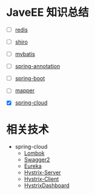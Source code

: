 # JaveEE 知识总结

- [ ] [redis](https://github.com/colg-cloud/JavaEE/tree/master/redis/redis-sources)
- [ ] [shiro](https://github.com/colg-cloud/JavaEE/tree/master/shiro/shiro-sources)
- [ ] [mybatis](https://github.com/colg-cloud/JavaEE/tree/master/mybatis) 
- [ ] [spring-annotation](https://github.com/colg-cloud/JavaEE/tree/master/spring-annotation) 
- [ ] [spring-boot](https://github.com/colg-cloud/JavaEE/tree/master/spring-boot)
- [ ] [mapper](https://github.com/colg-cloud/JavaEE/tree/master/mapper) 
- [x] [spring-cloud](https://github.com/colg-cloud/JavaEE/tree/master/spring-cloud)


# 相关技术

-   spring-cloud
    -   [Lombok](https://github.com/colg-cloud/JavaEE/blob/master/spring-cloud/spring-cloud-sources/sources/note/Lombok.md)
    -   [Swagger2](https://github.com/colg-cloud/JavaEE/blob/master/spring-cloud/spring-cloud-sources/sources/note/Swagger2.md)
    -   [Eureka](https://github.com/colg-cloud/JavaEE/blob/master/spring-cloud/spring-cloud-sources/sources/note/Eureka.md)
    -   [Hystrix-Server](https://github.com/colg-cloud/JavaEE/blob/master/spring-cloud/spring-cloud-sources/sources/note/Hystrix-Server.md)
    -   [Hystrix-Client](https://github.com/colg-cloud/JavaEE/blob/master/spring-cloud/spring-cloud-sources/sources/note/Hystrix-Client.md)
    -   [HystrixDashboard](https://github.com/colg-cloud/JavaEE/blob/master/spring-cloud/spring-cloud-sources/sources/note/HystrixDashboard.md)


